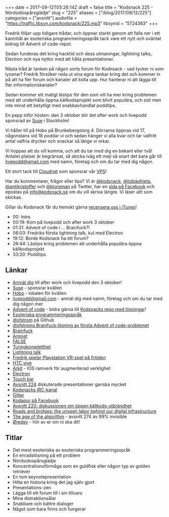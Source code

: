 +++
date = 2017-09-12T05:26:14Z
draft = false
title = "Kodsnack 225 - Nördsidospårsglädje"
slug = "225"
aliases = ["/blog/2017/09/12/225"]
categories = ["avsnitt"]
audiofile = "https://traffic.libsyn.com/kodsnack/225.mp3"
libsynid = "5724363"
+++

Fredrik följer upp tidigare trådar, och öppnar starkt genom att falla ner i ett kaninhål av esoteriska programmeringsspråk tack vare ett nytt och oväntat bidrag till Advent of code-repot.

Sedan funderas det kring hacktid och dess utmaningar, lightning talks, Electron och nya nyttor med att hålla presentationer.

Nästa tråd är tanken på någon sorts forum för Kodnsack - vad tycker ni som lyssnar? Fredrik försöker reda ut sina egna tankar kring det och kommer in på att ha fler forum och kanaler att kolla upp. Hur hanterar ni att lägga till fler informationskanaler?

Sedan kommer ett matigt lästips för den som vill ha mer kring problemen med att underhålla öppna källkodsprojekt som blivit populära, och sist men inte minst ett betytligt med snabbavhandlat poddtips.

En pepp inför hösten: den 3 oktober blir det after work och livepodd sponsrad av [Suse](https://www.suse.com/) i Stockholm! 

Vi håller till på Hobo på Brunkebergstorg 4. Dörrarna öppnas vid 17, någonstans vid 18 poddar vi och sedan hänger vi alla kvar och tar valfritt antal valfria drycker och snackar så länge vi orkar.

Vi hoppas att *du* vill komma, och att du tar med dig en bekant eller två! Antalet platser är begränsat, så skicka iväg ett mejl så snart det bara går till [livepodd@gmail.com](mailto:livepodd@gmail.com) med namn, företag och om du tar med dig någon.

Ett stort tack till [Cloudnet](http://www.cloudnet.se) som sponsrar vår [VPS](http://en.wikipedia.org/wiki/Virtual_private_server)!

Har du kommentarer, frågor eller tips? Vi är [@kodsnack](https://www.twitter.com/kodsnack), [@tobiashieta](https://www.twitter.com/tobiashieta), [@antikristoffer](https://www.twitter.com/antikristoffer) och [@bjoreman](https://www.twitter.com/bjoreman) på Twitter, har en [sida på Facebook](https://www.facebook.com/kodsnack) och epostas på [info@kodsnack.se](mailto:info@kodsnack.se) om du vill skriva längre. Vi läser allt som skickas.

Gillar du Kodsnack får du hemskt gärna [recensera oss i iTunes](http://itunes.apple.com/se/podcast/kodsnack/id561631498?l=en)!

* 00: Intro
* 00:19: Kom på livepodd och after work 3 oktober
* 01:31: Advent of code i … Brainfuck?!
* 06:03: Fredriks första lightning talk, kul med Electron
* 19:12: Borde Kodsnack ha ett forum?
* 26:44: Lästips kring problemen att underhålla populära öppna källkodsprojekt
* 33:20: Poddtips

## Länkar ##
* [Anmäl dig](mailto:livepodd@gmail.com) till after work och livepodd den 3 oktober!
* [Suse](https://www.suse.com/) - sponsrar kvällen
* [Hobo](https://hobo.se/sv/) - lokalen för kvällen
* [livepodd@gmail.com](mailto:livepodd@gmail.com) - anmäl dig med namn, företag och om du tar med dig någon mer
* [Advent of code](http://adventofcode.com/) - bidra gärna till [Kodsnacks repo med lösningar](https://github.com/kodsnack/advent_of_code_2016)!
* [Esoteriska programmeringsspråk](https://en.wikipedia.org/wiki/Esoteric_programming_language#FALSE)
* [dlofstrom](https://github.com/dlofstrom) på Github
* [dlofstroms Brainfuck-lösning av första Advent of code-problemet](https://github.com/kodsnack/advent_of_code_2016/tree/master/dlofstrom-brainfuck)
* [Brainfuck](https://en.wikipedia.org/wiki/Brainfuck)
* [Aminet](https://en.wikipedia.org/wiki/Aminet)
* [FALSE](https://en.wikipedia.org/wiki/Esoteric_programming_language#FALSE)
* [Turingkompletthet](https://en.wikipedia.org/wiki/Turing_completeness)
* [Lightning talk](https://en.wikipedia.org/wiki/Lightning_talk)
* [Fredrik spelar Playstation VR-spel på fritiden](https://bjoreman.com/archive-Playstation-VR.html)
* [HTC vive](https://en.wikipedia.org/wiki/HTC_Vive)
* [Arkit](https://developer.apple.com/arkit/) - IOS ramverk för augmenterad verklighet
* [Electron](https://electron.atom.io/)
* [Touch bar](https://developer.apple.com/macos/touch-bar/)
* [Avsnitt 224](https://kodsnack.se/) diskuterade presentationer ganska mycket
* [Kodsnacks IRC-kanal](irc://irc.freenode.net:+7000/kodsnack)
* [Gitter](https://gitter.im/)
* [Kodapor på Facebook](https://www.facebook.com/groups/utvecklare.stockholm/)
* [Avsnitt 220: diskussionen om öppen källkods-utbrändhet](https://kodsnack.se/220/)
* [Roads and bridges: the unseen labor behind our digital infrastructure](http://www.fordfoundation.org/library/reports-and-studies/roads-and-bridges-the-unseen-labor-behind-our-digital-infrastructure)
* [The age of the algorithm](http://99percentinvisible.org/episode/the-age-of-the-algorithm/) - avsnitt 274 av 99% invisible
* [Øredev](http://oredev.org/) - hör av er om ni ska dit!

## Titlar ##
* Det mest esoteriska av esoteriska programmeringsspråk
* En enradslösning på ett problem
* Nördsidospårsglädje
* Koncentrationsförmåga som en guldfisk eller någon typ av golden retriever
* En tom keynotepresentation
* Hitta en historia kring det jag själv gjort
* Presentations-zen
* Lägga till ett forum till i sin tillvaro
* Mina distraktionsålar
* Snabbare och bättre dialoger
* Något som bara finns och fungerar